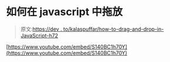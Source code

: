 # 如何在 javascript 中拖放

> 原文:[https://dev . to/kalaspuffar/how-to-drag-and-drop-in-JavaScript-h72](https://dev.to/kalaspuffar/how-to-drag-and-drop-in-javascript-h72)

[https://www.youtube.com/embed/S140BC1h70Y](https://www.youtube.com/embed/S140BC1h70Y)